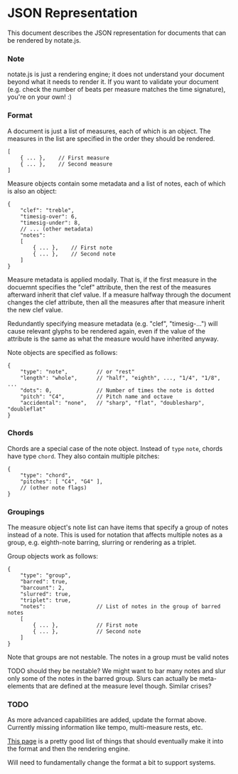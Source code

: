 
JSON Representation
===================

This document describes the JSON representation for documents that can
be rendered by notate.js.

### Note

notate.js is just a rendering engine; it does not understand your
document beyond what it needs to render it. If you want to validate your
document (e.g. check the number of beats per measure matches the time
signature), you're on your own! :)

### Format

A document is just a list of measures, each of which is an object.
The measures in the list are specified in the order they should be rendered.

    [
        { ... },    // First measure
        { ... },    // Second measure
    ]

Measure objects contain some metadata and a list of notes, each of which is 
also an object:

    {
        "clef": "treble",
        "timesig-over": 6,
        "timesig-under": 8,
        // ... (other metadata)
        "notes": 
        [
            { ... },    // First note
            { ... },    // Second note
        ]
    }

Measure metadata is applied modally. That is, if the first measure in the 
docuemnt specifies the "clef" attribute, then the rest of the measures 
afterward inherit that clef value. If a measure halfway through the document
changes the clef attribute, then all the measures after that measure inherit
the new clef value.

Redundantly specifying measure metadata (e.g. "clef", "timesig-...") will cause
relevant glyphs to be rendered again, even if the value of the attribute is the
same as what the measure would have inherited anyway.

Note objects are specified as follows:

    {
        "type": "note",         // or "rest"
        "length": "whole",      // "half", "eighth", ..., "1/4", "1/8", ...
        "dots": 0,              // Number of times the note is dotted
        "pitch": "C4",          // Pitch name and octave
        "accidental": "none",   // "sharp", "flat", "doublesharp", "doubleflat"
    }

### Chords

Chords are a special case of the note object. Instead of `type` `note`, chords
have type `chord`. They also contain multiple pitches:

    {
        "type": "chord",
        "pitches": [ "C4", "G4" ],
        // (other note flags)
    }

### Groupings

The measure object's note list can have items that specify a group of notes
instead of a note. This is used for notation that affects multiple notes as a
group, e.g. eighth-note barring, slurring or rendering as a triplet.

Group objects work as follows:

    {
        "type": "group",
        "barred": true,
        "barcount": 2,
        "slurred": true,
        "triplet": true,
        "notes":                // List of notes in the group of barred notes
        [
            { ... },            // First note
            { ... },            // Second note
        ]
    }

Note that groups are not nestable. The notes in a group must be valid notes

TODO should they be nestable? We might want to bar many notes and slur only
some of the notes in the barred group. Slurs can actually be meta-elements that
are defined at the measure level though. Similar crises?

### TODO

As more advanced capabilities are added, update the format above. Currently 
missing information like tempo, multi-measure rests, etc.

[This page](http://en.wikipedia.org/wiki/List_of_musical_symbols) is a pretty
good list of things that should eventually make it into the format and then
the rendering engine.

Will need to fundamentally change the format a bit to support systems.


